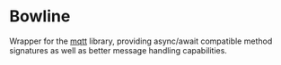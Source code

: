 # Bowline

Wrapper for the [mqtt](https://www.npmjs.com/package/mqtt) library, providing async/await compatible method signatures as well as better message handling capabilities.
